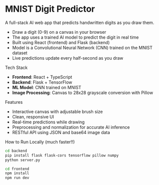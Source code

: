 # MNIST Digit Predictor

A full-stack AI web app that predicts handwritten digits as you draw them.

- Draw a digit (0-9) on a canvas in your browser  
- The app uses a trained AI model to predict the digit in real time  
- Built using React (frontend) and Flask (backend)  
- Model is a Convolutional Neural Network (CNN) trained on the MNIST dataset  
- Live predictions update every half-second as you draw  

Tech Stack

- **Frontend**: React + TypeScript
- **Backend**: Flask + TensorFlow  
- **ML Model**: CNN trained on MNIST  
- **Image Processing**: Canvas to 28x28 grayscale conversion with Pillow  

Features

- Interactive canvas with adjustable brush size  
- Clean, responsive UI  
- Real-time predictions while drawing  
- Preprocessing and normalization for accurate AI inference  
- RESTful API using JSON and base64 image data  

How to Run Locally (much faster!!)

```bash
cd backend
pip install flask flask-cors tensorflow pillow numpy
python server.py

cd frontend
npm install
npm run dev
